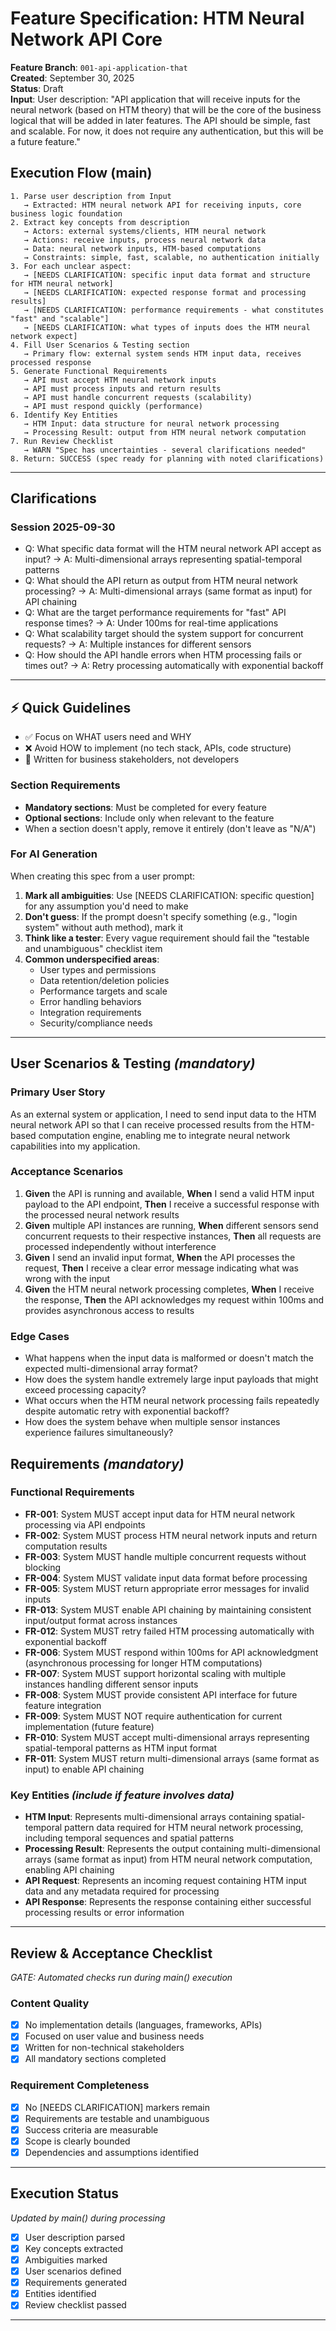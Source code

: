 # Feature Specification: HTM Neural Network API Core

**Feature Branch**: `001-api-application-that`  
**Created**: September 30, 2025  
**Status**: Draft  
**Input**: User description: "API application that will receive inputs for the neural network (based on HTM theory) that will be the core of the business logical that will be added in later features. The API should be simple, fast and scalable. For now, it does not require any authentication, but this will be a future feature."

## Execution Flow (main)
```
1. Parse user description from Input
   → Extracted: HTM neural network API for receiving inputs, core business logic foundation
2. Extract key concepts from description
   → Actors: external systems/clients, HTM neural network
   → Actions: receive inputs, process neural network data
   → Data: neural network inputs, HTM-based computations
   → Constraints: simple, fast, scalable, no authentication initially
3. For each unclear aspect:
   → [NEEDS CLARIFICATION: specific input data format and structure for HTM neural network]
   → [NEEDS CLARIFICATION: expected response format and processing results]
   → [NEEDS CLARIFICATION: performance requirements - what constitutes "fast" and "scalable"]
   → [NEEDS CLARIFICATION: what types of inputs does the HTM neural network expect]
4. Fill User Scenarios & Testing section
   → Primary flow: external system sends HTM input data, receives processed response
5. Generate Functional Requirements
   → API must accept HTM neural network inputs
   → API must process inputs and return results
   → API must handle concurrent requests (scalability)
   → API must respond quickly (performance)
6. Identify Key Entities
   → HTM Input: data structure for neural network processing
   → Processing Result: output from HTM neural network computation
7. Run Review Checklist
   → WARN "Spec has uncertainties - several clarifications needed"
8. Return: SUCCESS (spec ready for planning with noted clarifications)
```

---

## Clarifications

### Session 2025-09-30
- Q: What specific data format will the HTM neural network API accept as input? → A: Multi-dimensional arrays representing spatial-temporal patterns
- Q: What should the API return as output from HTM neural network processing? → A: Multi-dimensional arrays (same format as input) for API chaining
- Q: What are the target performance requirements for "fast" API response times? → A: Under 100ms for real-time applications
- Q: What scalability target should the system support for concurrent requests? → A: Multiple instances for different sensors
- Q: How should the API handle errors when HTM processing fails or times out? → A: Retry processing automatically with exponential backoff

---

## ⚡ Quick Guidelines
- ✅ Focus on WHAT users need and WHY
- ❌ Avoid HOW to implement (no tech stack, APIs, code structure)
- 👥 Written for business stakeholders, not developers

### Section Requirements
- **Mandatory sections**: Must be completed for every feature
- **Optional sections**: Include only when relevant to the feature
- When a section doesn't apply, remove it entirely (don't leave as "N/A")

### For AI Generation
When creating this spec from a user prompt:
1. **Mark all ambiguities**: Use [NEEDS CLARIFICATION: specific question] for any assumption you'd need to make
2. **Don't guess**: If the prompt doesn't specify something (e.g., "login system" without auth method), mark it
3. **Think like a tester**: Every vague requirement should fail the "testable and unambiguous" checklist item
4. **Common underspecified areas**:
   - User types and permissions
   - Data retention/deletion policies  
   - Performance targets and scale
   - Error handling behaviors
   - Integration requirements
   - Security/compliance needs

---

## User Scenarios & Testing *(mandatory)*

### Primary User Story
As an external system or application, I need to send input data to the HTM neural network API so that I can receive processed results from the HTM-based computation engine, enabling me to integrate neural network capabilities into my application.

### Acceptance Scenarios
1. **Given** the API is running and available, **When** I send a valid HTM input payload to the API endpoint, **Then** I receive a successful response with the processed neural network results
2. **Given** multiple API instances are running, **When** different sensors send concurrent requests to their respective instances, **Then** all requests are processed independently without interference
3. **Given** I send an invalid input format, **When** the API processes the request, **Then** I receive a clear error message indicating what was wrong with the input
4. **Given** the HTM neural network processing completes, **When** I receive the response, **Then** the API acknowledges my request within 100ms and provides asynchronous access to results

### Edge Cases
- What happens when the input data is malformed or doesn't match the expected multi-dimensional array format?
- How does the system handle extremely large input payloads that might exceed processing capacity?
- What occurs when the HTM neural network processing fails repeatedly despite automatic retry with exponential backoff?
- How does the system behave when multiple sensor instances experience failures simultaneously?

## Requirements *(mandatory)*

### Functional Requirements
- **FR-001**: System MUST accept input data for HTM neural network processing via API endpoints
- **FR-002**: System MUST process HTM neural network inputs and return computation results
- **FR-003**: System MUST handle multiple concurrent requests without blocking
- **FR-004**: System MUST validate input data format before processing
- **FR-005**: System MUST return appropriate error messages for invalid inputs
- **FR-013**: System MUST enable API chaining by maintaining consistent input/output format across instances
- **FR-012**: System MUST retry failed HTM processing automatically with exponential backoff
- **FR-006**: System MUST respond within 100ms for API acknowledgment (asynchronous processing for longer HTM computations)
- **FR-007**: System MUST support horizontal scaling with multiple instances handling different sensor inputs
- **FR-008**: System MUST provide consistent API interface for future feature integration
- **FR-009**: System MUST NOT require authentication for current implementation (future feature)
- **FR-010**: System MUST accept multi-dimensional arrays representing spatial-temporal patterns as HTM input format
- **FR-011**: System MUST return multi-dimensional arrays (same format as input) to enable API chaining

### Key Entities *(include if feature involves data)*
- **HTM Input**: Represents multi-dimensional arrays containing spatial-temporal pattern data required for HTM neural network processing, including temporal sequences and spatial patterns
- **Processing Result**: Represents the output containing multi-dimensional arrays (same format as input) from HTM neural network computation, enabling API chaining
- **API Request**: Represents an incoming request containing HTM input data and any metadata required for processing
- **API Response**: Represents the response containing either successful processing results or error information

---

## Review & Acceptance Checklist
*GATE: Automated checks run during main() execution*

### Content Quality
- [x] No implementation details (languages, frameworks, APIs)
- [x] Focused on user value and business needs
- [x] Written for non-technical stakeholders
- [x] All mandatory sections completed

### Requirement Completeness
- [x] No [NEEDS CLARIFICATION] markers remain
- [x] Requirements are testable and unambiguous  
- [x] Success criteria are measurable
- [x] Scope is clearly bounded
- [x] Dependencies and assumptions identified

---

## Execution Status
*Updated by main() during processing*

- [x] User description parsed
- [x] Key concepts extracted
- [x] Ambiguities marked
- [x] User scenarios defined
- [x] Requirements generated
- [x] Entities identified
- [x] Review checklist passed

---
